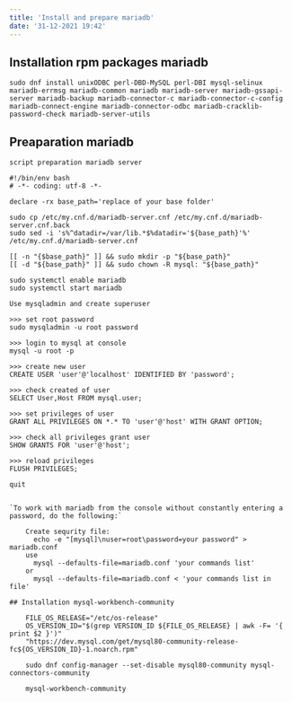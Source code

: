 ```yaml
---
title: 'Install and prepare mariadb'
date: '31-12-2021 19:42'
---
```


## Installation rpm packages mariadb

```
sudo dnf install unixODBC perl-DBD-MySQL perl-DBI mysql-selinux mariadb-errmsg mariadb-common mariadb mariadb-server mariadb-gssapi-server mariadb-backup mariadb-connector-c mariadb-connector-c-config mariadb-connect-engine mariadb-connector-odbc mariadb-cracklib-password-check mariadb-server-utils
```

## Preaparation mariadb

`script preparation mariadb server`


	#!/bin/env bash
	# -*- coding: utf-8 -*-

    declare -rx base_path='replace of your base folder'

    sudo cp /etc/my.cnf.d/mariadb-server.cnf /etc/my.cnf.d/mariadb-server.cnf.back
    sudo sed -i 's%^datadir=/var/lib.*$%datadir='${base_path}'%' /etc/my.cnf.d/mariadb-server.cnf

    [[ -n "{$base_path}" ]] && sudo mkdir -p "${base_path}"
    [[ -d "${base_path}" ]] && sudo chown -R mysql: "${base_path}"

    sudo systemctl enable mariadb
    sudo systemctl start mariadb


`Use mysqladmin and create superuser`

    >>> set root password
    sudo mysqladmin -u root password

    >>> login to mysql at console
    mysql -u root -p

    >>> create new user
    CREATE USER 'user'@'localhost' IDENTIFIED BY 'password';

    >>> check created of user
    SELECT User,Host FROM mysql.user;

    >>> set privileges of user
    GRANT ALL PRIVILEGES ON *.* TO 'user'@'host' WITH GRANT OPTION;

    >>> check all privileges grant user
    SHOW GRANTS FOR 'user'@'host';

    >>> reload privileges
    FLUSH PRIVILEGES;

    quit
```

`To work with mariadb from the console without constantly entering a password, do the following:`

    Create sequrity file:
      echo -e "[mysql]\nuser=root\password=your password" > mariadb.conf
    use
      mysql --defaults-file=mariadb.conf 'your commands list'
    or
      mysql --defaults-file=mariadb.conf < 'your commands list in file'

## Installation mysql-workbench-community

    FILE_OS_RELEASE="/etc/os-release"
    OS_VERSION_ID="$(grep VERSION_ID ${FILE_OS_RELEASE} | awk -F= '{ print $2 }')"
    "https://dev.mysql.com/get/mysql80-community-release-fc${OS_VERSION_ID}-1.noarch.rpm"

    sudo dnf config-manager --set-disable mysql80-community mysql-connectors-community

    mysql-workbench-community

